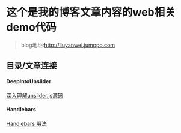 
#  这个是我的博客文章内容的web相关 demo代码
> blog地址:http://liuyanwei.jumppo.com

## 目录/文章连接

#### DeepIntoUnslider
[深入理解unslider.js源码](http://liuyanwei.jumppo.com/2015/08/29/go-deep-into-unsilder.js.html)
 
#### Handlebars
[Handlebars 用法](http://liuyanwei.jumppo.com/2015/12/03/fe-js-handlebars.html)
 